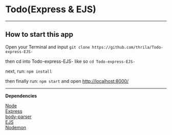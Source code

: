 # Todo(Express & EJS) 
***
## How to start this app <br />


Open your Terminal and input `git clone https://github.com/thrila/Todo-express-EJS-` <br />

then cd into Todo-express-EJS- like so `cd Todo-express-EJS-`<br />

next, run:  ```npm install ```<br />


then finally run: `npm start` and open [http://localhost:8000/](http://localhost:8000/)<br />

---
**Dependencies** <br />

 [Node](https://nodejs.org/) <br />
 [Express](http://expressjs.com/) <br />
 [body-parser](https://www.npmjs.com/package/body-parser)<br />
 [EJS](https://ejs.co/)<br />
 [Nodemon](https://nodemon.io/)<br />


